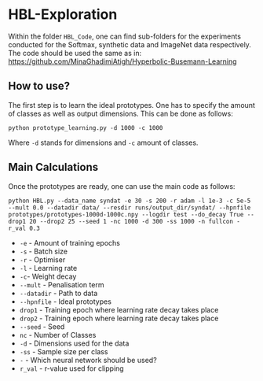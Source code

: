 # HBL-Exploration

Within the folder `HBL_Code`, one can find sub-folders for the experiments conducted for the Softmax, synthetic data and ImageNet data respectively. 
The code should be used the same as in: https://github.com/MinaGhadimiAtigh/Hyperbolic-Busemann-Learning 

## How to use?

The first step is to learn the ideal prototypes. One has to specify the amount of classes as well as output dimensions. This can be done as follows:

```
python prototype_learning.py -d 1000 -c 1000
```

Where `-d` stands for dimensions and `-c` amount of classes.

## Main Calculations

Once the prototypes are ready, one can use the main code as follows:

```
python HBL.py --data_name syndat -e 30 -s 200 -r adam -l 1e-3 -c 5e-5 --mult 0.0 --datadir data/ --resdir runs/output_dir/syndat/ --hpnfile prototypes/prototypes-1000d-1000c.npy --logdir test --do_decay True --drop1 20 --drop2 25 --seed 1 -nc 1000 -d 300 -ss 1000 -n fullcon -r_val 0.3 
```
* `-e` - Amount of training epochs
* `-s` - Batch size
* `-r` - Optimiser
* `-l` - Learning rate
* `-c`- Weight decay
* `--mult` - Penalisation term
* `--datadir` - Path to data
* `--hpnfile` - Ideal prototypes
* `drop1` - Training epoch where learning rate decay takes place
* `drop2` - Training epoch where learning rate decay takes place
* `--seed` - Seed
* `nc` - Number of Classes
* `-d` - Dimensions used for the data
* `-ss` - Sample size per class
* `-` - Which neural network should be used?
* `r_val` - r-value used for clipping
